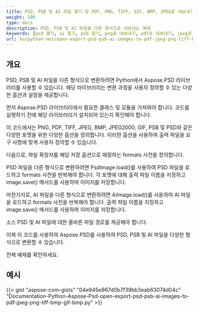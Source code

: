 ```yaml
---
title: PSD, PSB 및 AI 파일 열기 및 PDF, PNG, TIFF, GIF, BMP, JPEG로 내보내기
weight: 100
type: docs
description: PSD, PSB 및 AI 파일을 다른 형식으로 내보내는 예제
keywords: [psd 열기, ai 열기, psb 열기, png로 내보내기, pdf로 내보내기, jpeg로 내보내기, tiff로 내보내기, psd api, python, 코드 샘플]
url: ko/python-net/open-export-psd-psb-ai-images-to-pdf-jpeg-png-tiff-bmp-gif-bmp/
---
```


## **개요**
PSD, PSB 및 AI 파일을 다른 형식으로 변환하려면 Python에서 Aspose.PSD 라이브러리를 사용할 수 있습니다. 해당 라이브러리는 변환 과정을 사용자 정의할 수 있는 다양한 옵션과 설정을 제공합니다.

먼저 Aspose.PSD 라이브러리에서 필요한 클래스 및 모듈을 가져와야 합니다. 코드를 실행하기 전에 해당 라이브러리가 설치되어 있는지 확인해야 합니다.

이 코드에서는 PNG, PDF, TIFF, JPEG, BMP, JPEG2000, GIF, PSB 및 PSD와 같은 다양한 포맷을 위한 다양한 옵션을 정의합니다. 이러한 옵션을 사용하여 출력 파일을 요구 사항에 맞게 사용자 정의할 수 있습니다.

다음으로, 파일 확장자를 해당 저장 옵션으로 매핑하는 formats 사전을 정의합니다.

PSD 파일을 다른 형식으로 변환하려면 PsdImage.load()를 사용하여 PSD 파일을 로드하고 formats 사전을 반복해야 합니다. 각 포맷에 대해 출력 파일 이름을 지정하고 image.save() 메서드를 사용하여 이미지를 저장합니다.

마찬가지로, AI 파일을 다른 형식으로 변환하려면 AiImage.load()를 사용하여 AI 파일을 로드하고 formats 사전을 반복해야 합니다. 출력 파일 이름을 지정하고 image.save() 메서드를 사용하여 이미지를 저장합니다.

소스 PSD 및 AI 파일에 대한 올바른 파일 경로를 제공해야 합니다.

이제 이 코드를 사용하여 Aspose.PSD를 사용하여 PSD, PSB 및 AI 파일을 다양한 형식으로 변환할 수 있습니다.

전체 예제를 확인하세요.

## **예시**
{{< gist "aspose-com-gists" "04e945e867d0b7f39bb3eab63074d04c" "Documentation-Python-Aspose-Psd-open-export-psd-psb-ai-images-to-pdf-jpeg-png-tiff-bmp-gif-bmp.py" >}}
